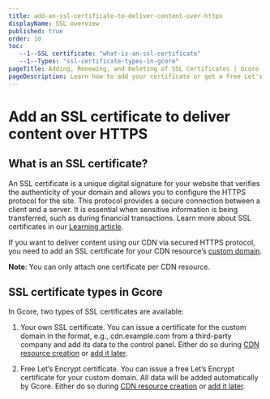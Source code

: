 ```yaml
---
title: add-an-ssl-certificate-to-deliver-content-over-https
displayName: SSL overview
published: true
order: 10
toc:
   --1--SSL certificate: "what-is-an-ssl-certificate"
   --1--Types: "ssl-certificate-types-in-gcore"
pageTitle: Adding, Renewing, and Deleting of SSL Certificates | Gcore
pageDescription: Learn how to add your certificate or get a free Let's Encrypt certificate, renew, and delete SSL certificates.
---
```

# Add an SSL certificate to deliver content over HTTPS

## What is an SSL certificate?

An SSL certificate is a unique digital signature for your website that verifies the authenticity of your domain and allows you to configure the HTTPS protocol for the site. This protocol provides a secure connection between a client and a server. It is essential when sensitive information is being transferred, such as during financial transactions. Learn more about SSL certificates in our <a href="https://gcore.com/learning/what-are-ssl-certificates/" target="_blank">Learning article</a>.

If you want to deliver content using our CDN via secured HTTPS protocol, you need to add an SSL certificate for your CDN resource’s <a href="https://gcore.com/docs/cdn/cdn-resource-options/general/create-and-set-a-custom-domain-for-the-content-delivery-via-cdn" target="_blank">custom domain</a>.  

**Note**: You can only attach one certificate per CDN resource.

## SSL certificate types in Gcore

In Gcore, two types of SSL certificates are available:

1. Your own SSL certificate. You can issue a certificate for the custom domain in the format, e.g., cdn.example.com from a third-party company and add its data to the control panel. Either do so during <a href="https://gcore.com/docs/cdn/ssl-certificates/configure-your-own-ssl-certificate#method-1-add-ssl-certificate-during-cdn-resource-creation" target="_blank">CDN resource creation</a> or <a href="https://gcore.com/docs/cdn/ssl-certificates/configure-your-own-ssl-certificate#method-2-add-ssl-certificate-for-an-existing-cdn-resource" target="_blank">add it later</a>.   

2. Free Le</a>t’s Encrypt certificate. You can issue a free Let’s Encrypt certificate for your custom domain. All data will be added automatically by Gcore. Either do so during <a href="https://gcore.com/docs/cdn/ssl-certificates/configure-lets-encrypt-certificate#during-resource-creation" target="_blank">CDN resource creation</a> or <a href="https://gcore.com/docs/cdn/ssl-certificates/configure-lets-encrypt-certificate#for-created-resource" target="_blank">add it later</a>.